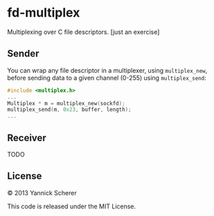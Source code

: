 # fd-multiplex

Multiplexing over C file descriptors. [just an exercise]

## Sender

You can wrap any file descriptor in a multiplexer, using `multiplex_new`, before sending
data to a given channel (0-255) using `multiplex_send`:

```c
#include <multiplex.h>
...
Multiplex * m = multiplex_new(sockfd);
multiplex_send(m, 0x23, buffer, length);
...
```

## Receiver

TODO

## License

&copy; 2013 Yannick Scherer

This code is released under the MIT License.
